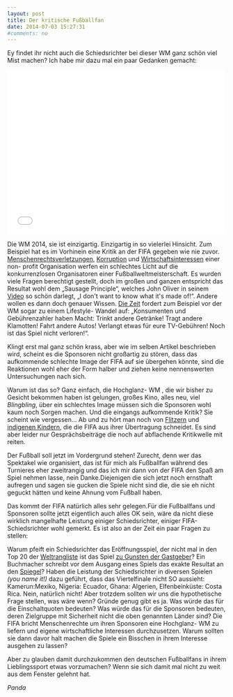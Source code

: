 ```yaml
---
layout: post
title: Der kritische Fußballfan
date: 2014-07-03 15:27:31
#comments: no
---
```


Ey findet ihr nicht auch die Schiedsrichter bei dieser WM ganz schön viel Mist machen? Ich habe mir dazu mal ein paar Gedanken gemacht: 

<iframe src="//giphy.com/embed/L6EUe2vQ0Q90Y?playOnHover=true" width="500" height="376" frameBorder="0" webkitAllowFullScreen mozallowfullscreen allowFullScreen></iframe>

Die WM 2014, sie ist einzigartig. Einzigartig in so vielerlei Hinsicht. Zum Beispiel hat es im Vorhinein eine Kritik an der FIFA gegeben wie nie zuvor. [Menschenrechtsverletzungen][1], [Korruption][2] und [Wirtschaftsinteressen][3] einer non- profit Organisation werfen ein schlechtes Licht auf die konkurrenzlosen Organisatoren einer Fußballweltmeisterschaft. Es wurden viele Fragen berechtigt gestellt, doch im großen und ganzen entspricht das Resultat wohl dem „Sausage Principle“, welches John Oliver in seinem [Video][4] so schön darlegt, „I don't want to know what it's made of!“.
Andere wollen es dann doch genauer Wissen. [Die Zeit][5] fordert zum Beispiel vor der WM sogar zu einem Lifestyle- Wandel  auf: „Konsumenten und Gebührenzahler haben Macht: Trinkt andere Getränke! Tragt andere Klamotten! Fahrt andere Autos! Verlangt etwas für eure TV-Gebühren! Noch ist das Spiel nicht verloren!“.


Klingt erst mal ganz schön krass, aber wie im selben Artikel beschrieben wird, scheint es die Sponsoren nicht großartig zu stören, dass das aufkommende schlechte Image der FIFA auf sie übergehen könnte, sind die Reaktionen wohl eher der Form halber und ziehen keine nennenswerten Untersuchungen nach sich. 

Warum ist das so? Ganz einfach, die Hochglanz- WM , die wir bisher zu Gesicht bekommen haben ist gelungen, großes Kino, alles neu, viel *Blingbling*, über ein schlechtes Image müssen sich die Sponsoren wohl kaum noch Sorgen machen. Und die eingangs aufkommende Kritik? Sie scheint wie vergessen... Ab und zu hört man noch von [Flitzern][6] und [indigenen Kindern][7], die die FIFA aus ihrer Übertragung schneidet.  Es sind aber leider nur Gesprächsbeiträge die noch auf abflachende Kritikwelle mit reiten. 

Der Fußball soll jetzt im Vordergrund stehen! Zurecht, denn wer das Spektakel wie organisiert, das ist für mich als Fußballfan während des Turnieres eher zweitrangig und das ich mir dann von der FIFA den Spaß am Spiel nehmen lasse, nein Danke.Diejenigen die sich jetzt noch ernsthaft aufregen und sagen sie gucken die Spiele nicht sind die, die sie eh nicht geguckt hätten und keine Ahnung vom Fußball haben. 

Das kommt der FIFA natürlich alles sehr gelegen.Für die Fußballfans und Sponsoren  sollte jetzt eigentlich auch alles OK sein, wäre da nicht diese wirklich mangelhafte Leistung einiger Schiedsrichter, einiger FIFA- Schiedsrichter wohl gemerkt. Es ist also an der Zeit ein paar Fragen zu stellen:

Warum pfeift ein Schiedsrichter das Eröffnungsspiel, der nicht mal in den Top 20 der [Weltrangliste][8] ist das Spiel [zu Gunsten der Gastgeber][9]? 
Ein Buchmacher schreibt vor dem Ausgang eines Spiels das exakte Resultat an den [Spiegel][10]?
Haben die Leistung der Schiedsrichter in diversen Spielen *(you name it!)* dazu geführt, dass das Viertelfinale nicht SO aussieht: Kamerun:Mexiko, Nigeria: Ecuador, Ghana: Algerien, Elfenbeinküste: Costa Rica. Nein, natürlich nicht! Aber trotzdem sollten wir uns die hypothetische Frage stellen, was wäre wenn? Gründe genug gibt es ja.
Was würde das für die Einschaltquoten bedeuten? Was würde das für die Sponsoren bedeuten, deren Zielgruppe mit Sicherheit nicht die oben genannten Länder sind? 
Die FIFA bricht Menschenrechte um ihren Sponsoren eine Hochglanz- WM zu liefern und eigene wirtschaftliche Interessen durchzusetzen. Warum sollten sie dann davor halt machen die Spiele ein Bisschen in ihrem Interesse ausgehen zu lassen?

Aber zu glauben damit durchzukommen den deutschen Fußballfans in ihrem Lieblingssport etwas vorzumachen? Wenn sie sich damit mal nicht zu weit aus dem Fenster gelehnt hat.


*Panda*

[1]: https://www.amnesty.de/2013/11/17/fussball-wm-2022-katar-stoppt-die-ausbeutung-der-arbeitsmigranten "Menschenrechtsverletzungen"
[2]: http://www.spiegel.de/politik/ausland/wm-2014-in-brasilien-korruption-im-fussball-kolumne-jakob-augstein-a-974670.html "Korruption"
[3]: http://www.fluter.de/de/fussball/heft/4917/ "Wirtschaftsinteressen"
[4]: http://www.youtube.com/watch?v=DlJEt2KU33I "Video"
[5]: http://www.zeit.de/2014/25/fifa-ruiniert-fussball "Die Zeit"
[6]: http://www.spiegel.de/sport/fussball/flitzer-bei-der-wm-dfl-chef-rettig-beklagt-zensur-durch-fifa-a-978157.html "Flitzer"
[7]: http://www.survivalinternational.de/nachrichten/10296 "indigenen Kindern"
[8]: http://footballrefereeing.blogspot.de/p/world-cup-2014-reports.html "Weltrangliste"
[9]: http://www.dailymail.co.uk/sport/worldcup2014/article-2656644/Neymar-scores-stunning-goal-elbows-Luka-Modric-Brazil-vs-Croatia-World-Cup-2014.html "zu Gunsten der Gastgeber"
[10]: http://www.spiegel.de/sport/fussball/wm-2014-wettpate-perumal-spricht-von-betrug-bei-kamerun-spielen-a-978091.html "Spiegel"
